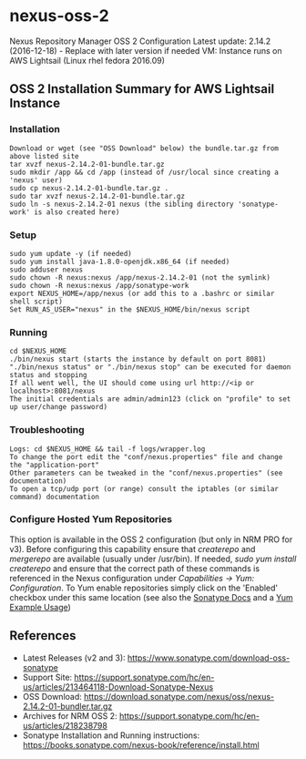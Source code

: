 # nexus-oss-2
Nexus Repository Manager OSS 2 Configuration
Latest update: 2.14.2 (2016-12-18) - Replace with later version if needed
VM: Instance runs on AWS Lightsail (Linux rhel fedora 2016.09)

## OSS 2 Installation Summary for AWS Lightsail Instance

### Installation
```
Download or wget (see "OSS Download" below) the bundle.tar.gz from above listed site
tar xvzf nexus-2.14.2-01-bundle.tar.gz
sudo mkdir /app && cd /app (instead of /usr/local since creating a 'nexus' user)
sudo cp nexus-2.14.2-01-bundle.tar.gz .
sudo tar xvzf nexus-2.14.2-01-bundle.tar.gz
sudo ln -s nexus-2.14.2-01 nexus (the sibling directory 'sonatype-work' is also created here)
```

### Setup
```
sudo yum update -y (if needed)
sudo yum install java-1.8.0-openjdk.x86_64 (if needed)
sudo adduser nexus
sudo chown -R nexus:nexus /app/nexus-2.14.2-01 (not the symlink)
sudo chown -R nexus:nexus /app/sonatype-work
export NEXUS_HOME=/app/nexus (or add this to a .bashrc or similar shell script)
Set RUN_AS_USER="nexus" in the $NEXUS_HOME/bin/nexus script
```

### Running
```
cd $NEXUS_HOME
./bin/nexus start (starts the instance by default on port 8081)
"./bin/nexus status" or "./bin/nexus stop" can be executed for daemon status and stopping
If all went well, the UI should come using url http://<ip or localhost>:8081/nexus
The initial credentials are admin/admin123 (click on "profile" to set up user/change password)
```

### Troubleshooting
```
Logs: cd $NEXUS_HOME && tail -f logs/wrapper.log
To change the port edit the "conf/nexus.properties" file and change the "application-port"
Other parameters can be tweaked in the "conf/nexus.properties" (see documentation)
To open a tcp/udp port (or range) consult the iptables (or similar command) documentation
```

### Configure Hosted Yum Repositories

This option is available in the OSS 2 configuration (but only in NRM PRO for v3). Before configuring 
this capability ensure that _createrepo_ and _mergerepo_ are available (usually under /usr/bin). If needed,
_sudo yum install createrepo_ and ensure that the correct path of these commands is referenced in the 
Nexus configuration under _Capabilities -> Yum: Configuration_. To Yum enable repositories simply click 
on the 'Enabled' checkbox under this same location (see also the [Sonatype Docs](https://books.sonatype.com/nexus-book/reference/yum-configuration.html) and a [Yum Example Usage](https://books.sonatype.com/nexus-book/reference/yum-example-usage.html))

## References
* Latest Releases (v2 and 3): https://www.sonatype.com/download-oss-sonatype
* Support Site: https://support.sonatype.com/hc/en-us/articles/213464118-Download-Sonatype-Nexus
* OSS Download: https://download.sonatype.com/nexus/oss/nexus-2.14.2-01-bundler.tar.gz
* Archives for NRM OSS 2: https://support.sonatype.com/hc/en-us/articles/218238798
* Sonatype Installation and Running instructions: https://books.sonatype.com/nexus-book/reference/install.html
